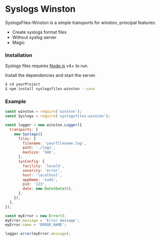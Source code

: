 # Syslogs Winston

SyslogsFiles-Winston is a simple transports for winston, principal features:

  - Create syslogs format files
  - Without syslog server
  - Magic

### Installation

Syslogs files requires [Node.js](https://nodejs.org/) v4+ to run.

Install the dependencies and start the server.

```sh
$ cd yourProject
$ npm install syslogsfiles-winston --save
```

### Example

```js
const winston = require('winston');
const Syslogs = require('syslogsfiles-winston');

const logger = new winston.Logger({
  transports: [
    new Syslogs({
      files: {
        filename: 'yourfilename.log',
        path: './logs',
        maxSize: '5mb',
      },
      sysConfig: {
        facility: 'local4',
        severity: 'error',
        host: 'localhost',
        appName: 'sudo',
        pid: '123',
        date: new Date(Date()),
      },
    }),
  ],
});

const myError = new Error();
myError.message = 'Error message';
myError.name = 'ERROR_NAME';

logger.error(myError.message);
```
